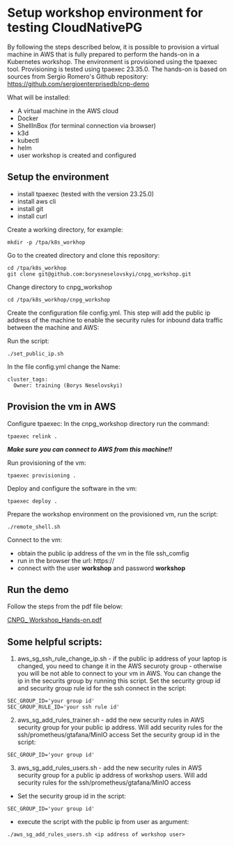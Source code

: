 
# Setup workshop environment for testing CloudNativePG

By following the steps described below, it is possible to provision a virtual machine in AWS that is fully prepared to perform the hands-on in a Kubernetes workshop. The environment is provisioned using the tpaexec tool. 
Provisioning is tested using tpaexec 23.35.0. 
The hands-on is based on sources from Sergio Romero's Github repository:
https://github.com/sergioenterprisedb/cnp-demo

What will be installed:
- A virtual machine in the AWS cloud
- Docker
- ShellInBox (for terminal connection via browser)
- k3d
- kubectl
- helm
- user workshop is created and configured

## Setup the environment

- install tpaexec (tested with the version 23.25.0)
- install aws cli
- install git
- install curl

Create a working directory, for example:

```mkdir -p /tpa/k8s_workhop```

Go to the created directory and clone this repository:

```
cd /tpa/k8s_workhop
git clone git@github.com:borysneselovskyi/cnpg_workshop.git
```

Change directory to cnpg_workshop
```
cd /tpa/k8s_workhop/cnpg_workshop
```

Create the configuration file config.yml. This step will add the public ip address of the machine to enable the security rules for inbound data traffic between the machine and AWS:

Run the script:
```
./set_public_ip.sh
```
In the file config.yml change the Name:
```
cluster_tags:
  Owner: training (Borys Neselovskyi)
```
## Provision the vm in AWS
Configure tpaexec:
In the cnpg_workshop directory run the command:
```
tpaexec relink .
```
_**Make sure you can connect to AWS from this machine!!**_

Run provisioning of the vm:
```
tpaexec provisioning .
```
Deploy and configure the software in the vm:
```
tpaexec deploy .
```

Prepare the workshop environment on the provisioned vm, run the script:
```
./remote_shell.sh
```

Connect to the vm:
- obtain the public ip address of the vm in the file ssh_comfig
- run in the browser the url: https://<vm public ip>
- connect with the user **workshop** and password **workshop**

## Run the demo
Follow the steps from the pdf file below:

[CNPG_ Workshop_Hands-on.pdf](https://github.com/borysneselovskyi/cnpg_workshop/blob/main/CNPG_%20Workshop_Hands-on.pdf)

## Some helpful scripts:
1. aws_sg_ssh_rule_change_ip.sh - if the public ip address of your laptop is changed, you need to change it in the AWS securoty group - otherwise you will be not able to connect to your vm in AWS. You can change the ip in the securits group by running this script.
Set the security group id and security group rule id for the ssh connect in the script:
```
SEC_GROUP_ID='your group id'
SEC_GROUP_RULE_ID='your ssh rule id'
```

2. aws_sg_add_rules_trainer.sh - add the new security rules in AWS security group for your public ip address. Will add security rules for the ssh/prometheus/gtafana/MinIO access
Set the security group id in the script:
```
SEC_GROUP_ID='your group id'
```

3. aws_sg_add_rules_users.sh - add the new security rules in AWS security group for a public ip address of workshop users. Will add security rules for the ssh/prometheus/gtafana/MinIO access
- Set the security group id in the script:
```
SEC_GROUP_ID='your group id'
```
- execute the script with the public ip from user as argument:
```
./aws_sg_add_rules_users.sh <ip address of workshop user>
```
